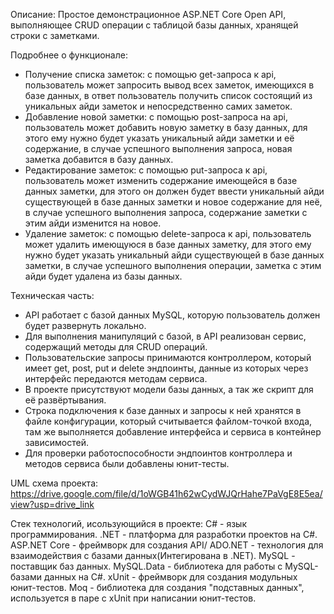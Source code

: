 Описание:
Простое демонстрационное ASP.NET Core Open API, выполняющее CRUD операции с таблицой базы данных, хранящей строки с заметками.

Подробнее о функционале:

- Получение списка заметок: с помощью get-запроса к api, пользователь может запросить вывод всех заметок, имеющихся в базе данных, в ответ пользователь получить список состоящий из уникальных айди заметок и непосредственно самих заметок.
- Добавление новой заметки: с помощью post-запроса на api, пользователь может добавить новую заметку в базу данных, для этого ему нужно будет указать уникальный айди заметки и её содержание, в случае успешного выполнения запроса, новая заметка добавится в базу данных.
- Редактирование заметок: с помощью put-запроса к api, пользователь может изменить содержание имеющейся в базе данных заметки, для этого он должен будет ввести уникальный айди существующей в базе данных заметки и новое содержание для неё, в случае успешного выполнения запроса, содержание заметки с этим айди изменится на новое.
- Удаление заметок: с помощью delete-запроса к api, пользователь может удалить имеющуюся в базе данных заметку, для этого ему нужно будет указать уникальный айди существующей в базе данных заметки, в случае успешного выполнения операции, заметка с этим айди будет удалена из базы данных.

Техническая часть:
- API работает с базой данных MySQL, которую пользователь должен будет развернуть локально.
- Для выполнения манипуляций с базой, в API реализован сервис, содержащий методы для CRUD операций.
- Пользовательские запросы принимаются контроллером, который имеет get, post, put и delete эндпоинты, данные из которых через интерфейс передаются методам сервиса.
- В проекте присутствуют модели базы данных, а так же скрипт для её развёртывания.
- Строка подключения к базе данных и запросы к ней хранятся в файле конфигурации, который считывается файлом-точкой входа, там же выполняется добавление интерфейса и сервиса в контейнер зависимостей.
- Для проверки работоспособности эндпоинтов контроллера и методов сервиса были добавлены юнит-тесты.

UML схема проекта: https://drive.google.com/file/d/1oWGB41h62wCydWJQrHahe7PaVgE8E5ea/view?usp=drive_link

Стек технологий, исользующийся в проекте:
C# - язык программирования.
.NET - платформа для разработки проектов на С#.
ASP.NET Core - фреймворк для создания API/
ADO.NET - технология для взаимодействия с базами данных(Интегирована в .NET).
MySQL - поставщик баз данных.
MySQL.Data - библиотека для работы с MySQL-базами данных на C#.
xUnit - фреймворк для создания модульных юнит-тестов.
Moq - библиотека для создания "подставных данных", используется в паре с xUnit при написании юнит-тестов.